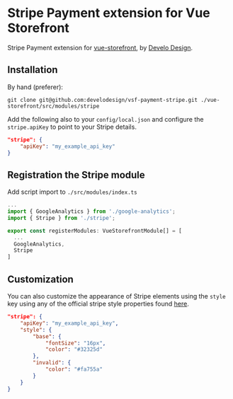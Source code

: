 # Stripe Payment extension for Vue Storefront

Stripe Payment extension for [vue-storefront](https://github.com/DivanteLtd/vue-storefront), by [Develo Design](https://develodesign.co.uk).

## Installation

By hand (preferer):
```shell
git clone git@github.com:develodesign/vsf-payment-stripe.git ./vue-storefront/src/modules/stripe
```

Add the following also to your `config/local.json` and configure the `stripe.apiKey` to point to your Stripe details.

```json
"stripe": {
    "apiKey": "my_example_api_key"
}
```

## Registration the Stripe module

Add script import to `./src/modules/index.ts`

```js
...
import { GoogleAnalytics } from './google-analytics';
import { Stripe } from './stripe';

export const registerModules: VueStorefrontModule[] = [
  ...
  GoogleAnalytics,
  Stripe
]
```

## Customization

You can also customize the appearance of Stripe elements using the `style` key using any of the official stripe style properties found [here](https://stripe.com/docs/stripe-js/reference#stripe-elements).
```json
"stripe": {
    "apiKey": "my_example_api_key",
    "style": {
        "base": {
            "fontSize": "16px",
            "color": "#32325d"
        },
        "invalid": {
            "color": "#fa755a"
        }
    }
}
```

